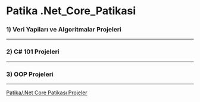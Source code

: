 # Patika .Net_Core_Patikasi 
### 1) Veri Yapiları ve Algoritmalar Projeleri
****
### 2) C# 101 Projeleri
****
### 3) OOP Projeleri
****
[Patika/.Net Core Patikası Projeler](www.patika.dev) 
